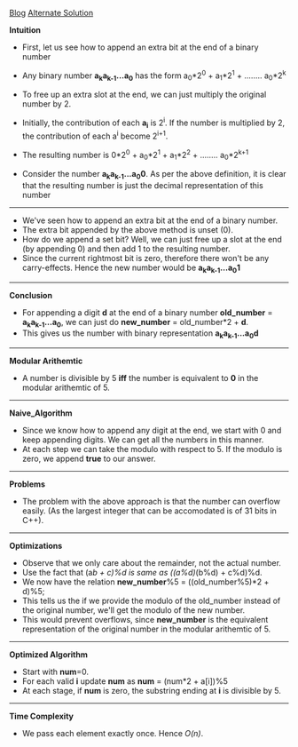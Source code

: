 [Blog](https://leetcode.com/problems/binary-prefix-divisible-by-5/discuss/265601/Detailed-Explanation-using-Modular-Arithmetic-O(n))
[Alternate Solution](https://leetcode.com/problems/binary-prefix-divisible-by-5/discuss/265636/C-divisible-by-5-is-determined-by-right-most-digit-only)

**Intuition**
* First, let us see how to append an extra bit at the end of a binary number
* Any binary number **a<sub>k</sub>a<sub>k-1</sub>...a<sub>0</sub>**  has the form a<sub>0</sub>*2<sup>0</sup> + a<sub>1</sub>*2<sup>1</sup> + ........ a<sub>0</sub>*2<sup>k</sup>


* To free up an extra slot at the end, we can just multiply the original number by 2.
* Initially, the contribution of each **a<sub>i</sub>** is 2<sup>i</sup>. If the number is multiplied by 2, the contribution of each a<sup>i</sup> become 2<sup>i+1</sup>.
* The resulting number is 0*2<sup>0</sup> + a<sub>0</sub>*2<sup>1</sup> + a<sub>1</sub>*2<sup>2</sup> + ........ a<sub>0</sub>*2<sup>k+1</sup>
* Consider the number **a<sub>k</sub>a<sub>k-1</sub>...a<sub>0</sub>0**. As per the above definition, it is clear that the resulting number is just the decimal representation of this number
----

* We've seen how to append an extra bit at the end of a binary number. 
* The extra bit appended by the above method is unset (0).
* How do we append a set bit? Well, we can just free up a slot at the end (by appending 0) and then add 1 to the resulting number.
* Since the current rightmost bit is zero, therefore there won't be any carry-effects. Hence the new number would be **a<sub>k</sub>a<sub>k-1</sub>...a<sub>0</sub>1**
---
**Conclusion**
* For appending a digit **d** at the end of a binary number **old_number** = **a<sub>k</sub>a<sub>k-1</sub>...a<sub>0</sub>**, we can just do **new_number** = old_number*2 + **d**. 
* This gives us the number with binary representation  **a<sub>k</sub>a<sub>k-1</sub>...a<sub>0</sub>d**
---
**Modular Arithemtic**
* A number is divisible by 5 **iff** the number is equivalent to **0** in the modular arithemtic of 5.
---
**Naive_Algorithm**
* Since we know how to append any digit at the end, we start with 0 and keep appending digits. We can get all the numbers in this manner.
* At each step we can take the modulo with respect to 5. If the modulo is zero, we append **true** to our answer.
---
**Problems**
* The problem with the above approach is that the number can overflow easily. (As the largest integer that can be accomodated is of 31 bits in C++).
---
**Optimizations**
* Observe that we only care about the remainder, not the actual number.
* Use the fact that (a*b + c)%d is same as ((a%d)*(b%d) + c%d)%d.
* We now have the relation **new_number**%5 = ((old_number%5)*2 + d)%5;
*  This tells us the if we provide the modulo of the old_number instead of the original number, we'll get the modulo of the new number.
* This would prevent overflows, since **new_number** is the equivalent representation of the original number in the modular arithemtic of 5.
---
**Optimized Algorithm**
* Start with **num**=0.
* For each valid **i** update **num** as **num** = (num*2 + a[i])%5
* At each stage, if **num** is zero, the substring ending at **i** is divisible by 5.
---
**Time Complexity**
* We pass each element exactly once. Hence *O(n)*.
